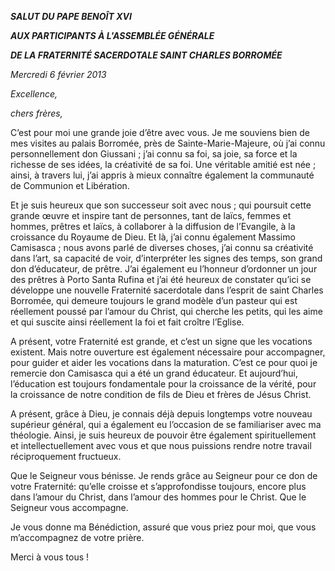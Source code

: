 ***SALUT DU PAPE BENOÎT XVI***

***AUX PARTICIPANTS À L'ASSEMBLÉE GÉNÉRALE***

***DE LA FRATERNITÉ SACERDOTALE SAINT CHARLES BORROMÉE***

*Mercredi* *6 février 2013*

*Excellence,*

*chers frères,*

C’est pour moi une grande joie d’être avec vous. Je me souviens bien de mes visites au palais Borromée, près de Sainte-Marie-Majeure, où j’ai connu personnellement don Giussani ; j’ai connu sa foi, sa joie, sa force et la richesse de ses idées, la créativité de sa foi. Une véritable amitié est née ; ainsi, à travers lui, j’ai appris à mieux connaître également la communauté de Communion et Libération.

Et je suis heureux que son successeur soit avec nous ; qui poursuit cette grande œuvre et inspire tant de personnes, tant de laïcs, femmes et hommes, prêtres et laïcs, à collaborer à la diffusion de l’Evangile, à la croissance du Royaume de Dieu. Et là, j’ai connu également Massimo Camisasca ; nous avons parlé de diverses choses, j’ai connu sa créativité dans l’art, sa capacité de voir, d’interpréter les signes des temps, son grand don d’éducateur, de prêtre. J’ai également eu l’honneur d’ordonner un jour des prêtres à Porto Santa Rufina et j’ai été heureux de constater qu’ici se développe une nouvelle Fraternité sacerdotale dans l’esprit de saint Charles Borromée, qui demeure toujours le grand modèle d’un pasteur qui est réellement poussé par l’amour du Christ, qui cherche les petits, qui les aime et qui suscite ainsi réellement la foi et fait croître l’Eglise.

A présent, votre Fraternité est grande, et c’est un signe que les vocations existent. Mais notre ouverture est également nécessaire pour accompagner, pour guider et aider les vocations dans la maturation. C’est ce pour quoi je remercie don Camisasca qui a été un grand éducateur. Et aujourd’hui, l’éducation est toujours fondamentale pour la croissance de la vérité, pour la croissance de notre condition de fils de Dieu et frères de Jésus Christ.

A présent, grâce à Dieu, je connais déjà depuis longtemps votre nouveau supérieur général, qui a également eu l’occasion de se familiariser avec ma théologie. Ainsi, je suis heureux de pouvoir être également spirituellement et intellectuellement avec vous et que nous puissions rendre notre travail réciproquement fructueux.

Que le Seigneur vous bénisse. Je rends grâce au Seigneur pour ce don de votre Fraternité: qu’elle croisse et s’approfondisse toujours, encore plus dans l’amour du Christ, dans l’amour des hommes pour le Christ. Que le Seigneur vous accompagne.

Je vous donne ma Bénédiction, assuré que vous priez pour moi, que vous m’accompagnez de votre prière.

Merci à vous tous !